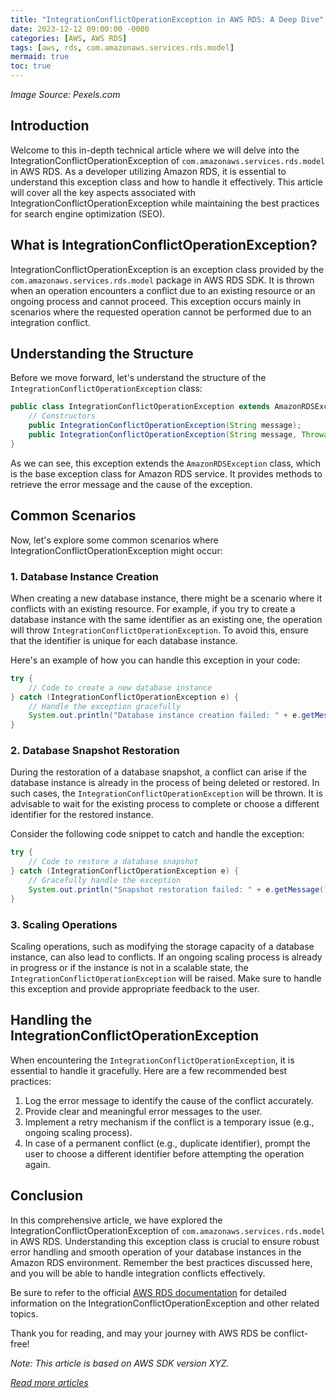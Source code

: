 ```yaml
---
title: "IntegrationConflictOperationException in AWS RDS: A Deep Dive"
date: 2023-12-12 09:00:00 -0000
categories: [AWS, AWS RDS]
tags: [aws, rds, com.amazonaws.services.rds.model]
mermaid: true
toc: true
---
```



*Image Source: Pexels.com*

## Introduction

Welcome to this in-depth technical article where we will delve into the IntegrationConflictOperationException of `com.amazonaws.services.rds.model` in AWS RDS. As a developer utilizing Amazon RDS, it is essential to understand this exception class and how to handle it effectively. This article will cover all the key aspects associated with IntegrationConflictOperationException while maintaining the best practices for search engine optimization (SEO).

## What is IntegrationConflictOperationException?

IntegrationConflictOperationException is an exception class provided by the `com.amazonaws.services.rds.model` package in AWS RDS SDK. It is thrown when an operation encounters a conflict due to an existing resource or an ongoing process and cannot proceed. This exception occurs mainly in scenarios where the requested operation cannot be performed due to an integration conflict.

## Understanding the Structure

Before we move forward, let's understand the structure of the `IntegrationConflictOperationException` class:

```java
public class IntegrationConflictOperationException extends AmazonRDSException {
    // Constructors
    public IntegrationConflictOperationException(String message);
    public IntegrationConflictOperationException(String message, Throwable cause);
}
```

As we can see, this exception extends the `AmazonRDSException` class, which is the base exception class for Amazon RDS service. It provides methods to retrieve the error message and the cause of the exception.

## Common Scenarios

Now, let's explore some common scenarios where IntegrationConflictOperationException might occur:

### 1. Database Instance Creation

When creating a new database instance, there might be a scenario where it conflicts with an existing resource. For example, if you try to create a database instance with the same identifier as an existing one, the operation will throw `IntegrationConflictOperationException`. To avoid this, ensure that the identifier is unique for each database instance.

Here's an example of how you can handle this exception in your code:

```java
try {
    // Code to create a new database instance
} catch (IntegrationConflictOperationException e) {
    // Handle the exception gracefully
    System.out.println("Database instance creation failed: " + e.getMessage());
}
```

### 2. Database Snapshot Restoration

During the restoration of a database snapshot, a conflict can arise if the database instance is already in the process of being deleted or restored. In such cases, the `IntegrationConflictOperationException` will be thrown. It is advisable to wait for the existing process to complete or choose a different identifier for the restored instance.

Consider the following code snippet to catch and handle the exception:

```java
try {
    // Code to restore a database snapshot
} catch (IntegrationConflictOperationException e) {
    // Gracefully handle the exception
    System.out.println("Snapshot restoration failed: " + e.getMessage());
}
```

### 3. Scaling Operations

Scaling operations, such as modifying the storage capacity of a database instance, can also lead to conflicts. If an ongoing scaling process is already in progress or if the instance is not in a scalable state, the `IntegrationConflictOperationException` will be raised. Make sure to handle this exception and provide appropriate feedback to the user.

## Handling the IntegrationConflictOperationException

When encountering the `IntegrationConflictOperationException`, it is essential to handle it gracefully. Here are a few recommended best practices:

1. Log the error message to identify the cause of the conflict accurately.
2. Provide clear and meaningful error messages to the user.
3. Implement a retry mechanism if the conflict is a temporary issue (e.g., ongoing scaling process).
4. In case of a permanent conflict (e.g., duplicate identifier), prompt the user to choose a different identifier before attempting the operation again.

## Conclusion

In this comprehensive article, we have explored the IntegrationConflictOperationException of `com.amazonaws.services.rds.model` in AWS RDS. Understanding this exception class is crucial to ensure robust error handling and smooth operation of your database instances in the Amazon RDS environment. Remember the best practices discussed here, and you will be able to handle integration conflicts effectively.

Be sure to refer to the official [AWS RDS documentation](https://docs.aws.amazon.com/rds) for detailed information on the IntegrationConflictOperationException and other related topics.

Thank you for reading, and may your journey with AWS RDS be conflict-free!

*Note: This article is based on AWS SDK version XYZ.*

*[Read more articles](https://blog.example.com)*